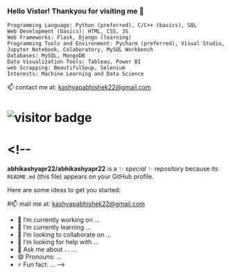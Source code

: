 ### Hello Vistor! Thankyou for visiting me :pray:

    Programming Language: Python (preferred), C/C++ (basics), SQL
    Web Development (basics): HTML, CSS, JS
    Web Frameworks: Flask, Django (learning)
    Programming Tools and Environment: Pycharm (preferred), Visual Studio, Jupyter Notebook, Colaboratory, MySQL Workbench
    Databases: MySQL, MongoDB
    Data Visualization Tools: Tableau, Power BI
    web Scrapping: BeautifulSoup, Selenium
    Interests: Machine Learning and Data Science

📫 contact me at: kashyapabhishek22@gmail.com






# ![visitor badge](https://visitor-badge.laobi.icu/badge?page_id=abhikashyapr22)
# <!--
**abhikashyapr22/abhikashyapr22** is a ✨ _special_ ✨ repository because its `README.md` (this file) appears on your GitHub profile.

Here are some ideas to get you started:

#📫 mail me at: kashyapabhishek22@gmail.com

- 🔭 I’m currently working on ...
- 🌱 I’m currently learning ...
- 👯 I’m looking to collaborate on ...
- 🤔 I’m looking for help with ...
- 💬 Ask me about ...
...
- 😄 Pronouns: ...
- ⚡ Fun fact: ...
-->
